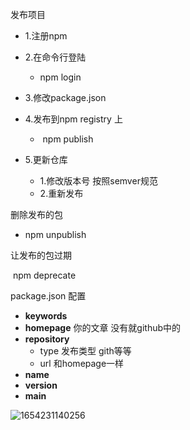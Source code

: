 发布项目

- 1.注册npm

- 2.在命令行登陆
  - npm login
- 3.修改package.json

- 4.发布到npm registry 上
  - ​	npm publish
- 5.更新仓库
  - 1.修改版本号 按照semver规范
  - 2.重新发布

删除发布的包

- npm unpublish

让发布的包过期

​	npm deprecate

package.json 配置 

- **keywords** 
- **homepage**  你的文章 没有就github中的
- **repository**
  - type 发布类型 gith等等
  - url 和homepage一样
- **name** 
- **version**
- **main**

![1654231140256](C:\Users\18367\AppData\Roaming\Typora\typora-user-images\1654231140256.png)